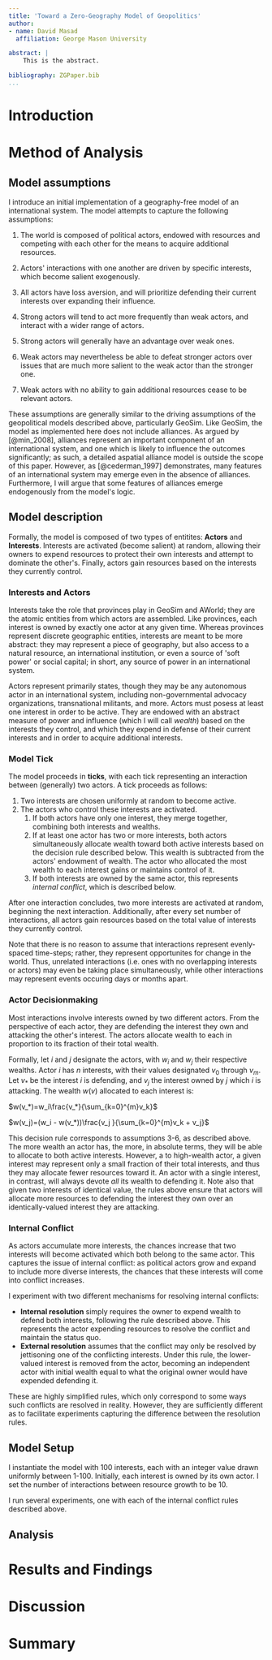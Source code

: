 ```yaml
---
title: 'Toward a Zero-Geography Model of Geopolitics'
author:
- name: David Masad
  affiliation: George Mason University

abstract: |
	This is the abstract.

bibliography: ZGPaper.bib
...
```


# Introduction

# Method of Analysis

## Model assumptions

I introduce an initial implementation of a geography-free model of an
international system. The model attempts to capture the following assumptions:

1. The world is composed of political actors, endowed with resources and competing with each other for the means to acquire additional resources.

2. Actors' interactions with one another are driven by specific interests, which become salient exogenously.

3. All actors have loss aversion, and will prioritize defending their current interests over expanding their influence.

4. Strong actors will tend to act more frequently than weak actors, and interact with a wider range of actors.

5. Strong actors will generally have an advantage over weak ones.

6. Weak actors may nevertheless be able to defeat stronger actors over issues that are much more salient to the weak actor than the stronger one.

7. Weak actors with no ability to gain additional resources cease to be relevant actors.

These assumptions are generally similar to the driving assumptions of the geopolitical models described above, particularly GeoSim. Like GeoSim, the model as implemented here does not include alliances. As argued by [@min_2008], alliances represent an important component of an international system, and one which is likely to influence the outcomes significantly; as such, a detailed aspatial alliance model is outside the scope of this paper. However, as [@cederman_1997] demonstrates, many features of an international system may emerge even in the absence of alliances. Furthermore, I will argue that some features of alliances emerge endogenously from the model's logic.

## Model description

Formally, the model is composed of two types of entitites: **Actors** and **Interests**. Interests are activated (become salient) at random, allowing their owners to expend resources to protect their own interests and attempt to dominate the other's. Finally, actors gain resources based on the interests they currently control.

### Interests and Actors

Interests take the role that provinces play in GeoSim and AWorld; they are the atomic entities from which actors are assembled. Like provinces, each interest is owned by exactly one actor at any given time. Whereas provinces represent discrete geographic entities, interests are meant to be more abstract: they may represent a piece of geography, but also access to a natural resource, an international institution, or even a source of 'soft power' or social capital; in short, any source of power in an international system. 

Actors represent primarily states, though they may be any autonomous actor in an international system, including non-governmental advocacy organizations, transnational militants, and more. Actors must posess at least one interest in order to be active. They are endowed with an abstract measure of power and influence (which I will call *wealth*) based on the interests they control, and which they expend in defense of their current interests and in order to acquire additional interests.

### Model Tick

The model proceeds in **ticks**, with each tick representing an interaction between (generally) two actors. A tick proceeds as follows:

1. Two interests are chosen uniformly at random to become active.
2. The actors who control these interests are activated. 
    1. If both actors have only one interest, they merge together, combining both interests and wealths.
	2. If at least one actor has two or more interests, both actors simultaneously allocate wealth toward both active interests based on the decision rule described below. This wealth is subtracted from the actors' endowment of wealth. The actor who allocated the most wealth to each interest gains or maintains control of it. 
	3. If both interests are owned by the same actor, this represents *internal conflict*, which is described below.

After one interaction concludes, two more interests are activated at random, beginning the next interaction. Additionally, after every set number of interactions, all actors gain resources based on the total value of interests they currently control.

Note that there is no reason to assume that interactions represent evenly-spaced time-steps; rather, they represent opportunites for change in the world. Thus, unrelated interactions (i.e. ones with no overlapping interests or actors) may even be taking place simultaneously, while other interactions may represent events occuring days or months apart.

### Actor Decisionmaking

Most interactions involve interests owned by two different actors. From the perspective of each actor, they are defending the interest they own and attacking the other's interest. The actors allocate wealth to each in proportion to its fraction of their total wealth. 

Formally, let $i$ and $j$ designate the actors, with $w_i$ and $w_j$ their respective wealths. Actor $i$ has $n$ interests, with their values designated $v_0$ through $v_m$. Let $v_*$ be the interest $i$ is defending, and $v_j$ the interest owned by $j$ which $i$ is attacking. The wealth $w(v)$ allocated to each interest is:

$w(v_*)=w_i\frac{v_*}{\sum_{k=0}^{m}v_k}$

$w(v_j)=(w_i - w(v_*))\frac{v_j
}{\sum_{k=0}^{m}v_k + v_j}$

This decision rule corresponds to assumptions 3-6, as described above. The more wealth an actor has, the more, in absolute terms, they will be able to allocate to both active interests. However, a to high-wealth actor, a given interest may represent only a small fraction of their total interests, and thus they may allocate fewer resources toward it. An actor with a single interest, in contrast, will always devote *all* its wealth to defending it. Note also that given two interests of identical value, the rules above ensure that actors will allocate more resources to defending the interest they own over an identically-valued interest they are attacking.

### Internal Conflict

As actors accumulate more interests, the chances increase that two interests will become activated which both belong to the same actor. This captures the issue of internal conflict: as political actors grow and expand to include more diverse interests, the chances that these interests will come into conflict increases. 

I experiment with two different mechanisms for resolving internal conflicts:
* **Internal resolution** simply requires the owner to expend wealth to defend both interests, following the rule described above. This represents the actor expending resources to resolve the conflict and maintain the status quo.
*  **External resolution** assumes that the conflict may only be resolved by jettisoning one of the conflicting interests. Under this rule, the lower-valued interest is removed from the actor, becoming an independent actor with initial wealth equal to what the original owner would have expended defending it. 

These are highly simplified rules, which only correspond to some ways such conflicts are resolved in reality. However, they are sufficiently different as to facilitate experiments capturing the difference between the resolution rules.

## Model Setup

I instantiate the model with 100 interests, each with an integer value drawn uniformly between 1-100. Initially, each interest is owned by its own actor. I set the number of interactions between resource growth to be 10.

I run several experiments, one with each of the internal conflict rules described above. 

## Analysis


# Results and Findings

# Discussion

# Summary
